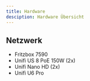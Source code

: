 ```yaml
---
title: Hardware
desciption: Hardware Übersicht
---
```


## Netzwerk

- Fritzbox 7590
- Unifi US 8 PoE 150W (2x)
- Unifi Nano HD (2x)
- Unifi U6 Pro



